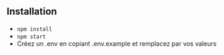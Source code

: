 ## Installation

* `npm install`
* `npm start`
* Créez un .env en copiant .env.example et remplacez par vos valeurs
